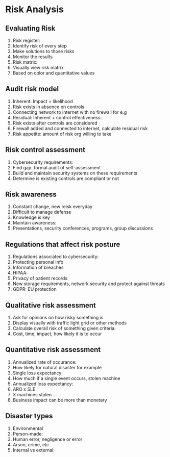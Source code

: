 # Risk Analysis

## Evaluating Risk

1. Risk register:
 1. Identify risk of every step
 1. Make solutions to those risks
 1. Monitor the results
1. Risk matrix:
 1. Visually view risk matrix
 1. Based on color and quantitative values

## Audit risk model

1. Inherent: Impact + likelihood
 1. Risk exists in absence on controls
 1. Connecting network to internet with no firewall for e.g
1. Residual: Inherent + control effectiveness:
 1. Risk exists after controls are considered
 1. Firewall added and connected to internet, calculate residual risk
1. Risk appetite: amount of risk org willing to take

## Risk control assessment

1. Cybersecurity requirements:
 1. Find gap: formal audit of self-assessment
 1. Build and maintain security systems on these requirements
 1. Determine is existing controls are compliant or not

## Risk awareness

1. Constant change, new reisk everyday
1. Difficult to manage defense
1. Knowledge is key
1. Maintain awareness:
 1. Presentations, security conferences, programs, group discussions

## Regulations that affect risk posture

1. Regulations associated to cybersecurity:
 1. Protecting personal info
 1. Information of breaches
1. HIPAA:
 1. Privacy of patient records
 1. New storage requirements, network security and protect against threats
1. GDPR: EU protection

## Qualitative risk assessment

1. Ask for opinions on how risky something is
1. Display visually with traffic light grid or other methods
1. Calculate overall risk of something given criteria:
 1. Cost, time, impact, how likely it is to occur

## Quantitative risk assessment

1. Annualized rate of occurance:
 1. How likely for natural disaster for example
1. Single loss expectancy:
 1. How much if a single event occurs, stolen machine 
1. Annualized loss expectancy:
 1. ARO x SLE
 1. X machines stolen ...
1. Business impact can be more than monetary

## Disaster types

1. Environmental
1. Person-made:
 1. Human error, negligence or error
 1. Arson, crime, etc
1. Internal vs external:
